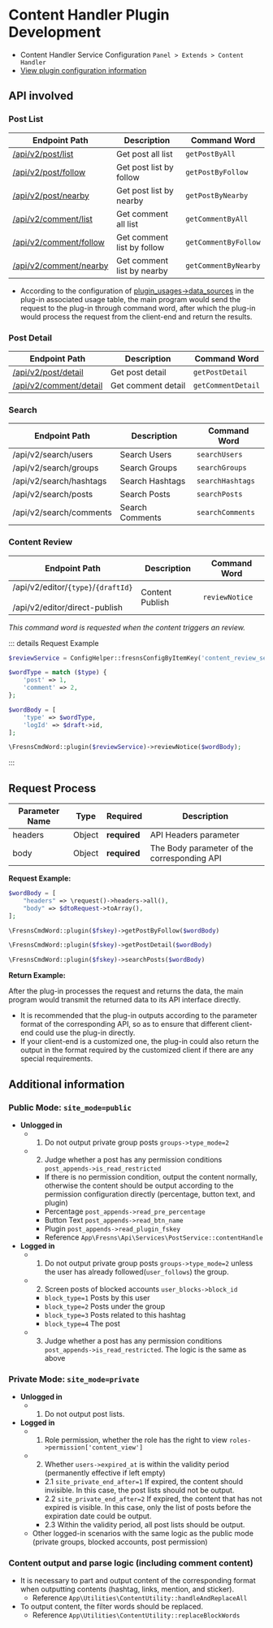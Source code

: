 # Content Handler Plugin Development

- Content Handler Service Configuration `Panel > Extends > Content Handler`
- [View plugin configuration information](../../database/keyname/content-handler.md)

## API involved

### Post List

| Endpoint Path | Description | Command Word |
| --- | --- | --- |
| [/api/v2/post/list](../../api/post/list.md) | Get post all list | `getPostByAll` |
| [/api/v2/post/follow](../../api/post/follow.md) | Get post list by follow | `getPostByFollow` |
| [/api/v2/post/nearby](../../api/post/nearby.md) | Get post list by nearby | `getPostByNearby` |
| [/api/v2/comment/list](../../api/comment/list.md) | Get comment all list | `getCommentByAll` |
| [/api/v2/comment/follow](../../api/comment/follow.md) | Get comment list by follow | `getCommentByFollow` |
| [/api/v2/comment/nearby](../../api/comment/nearby.md) | Get comment list by nearby | `getCommentByNearby` |

- According to the configuration of [plugin_usages->data_sources](../../database/plugins/plugin-usages.md) in the plug-in associated usage table, the main program would send the request to the plug-in through command word, after which the plug-in would process the request from the client-end and return the results.

### Post Detail

| Endpoint Path | Description | Command Word |
| --- | --- | --- |
| [/api/v2/post/detail](../../api/post/detail.md) | Get post detail | `getPostDetail` |
| [/api/v2/comment/detail](../../api/comment/detail.md) | Get comment detail | `getCommentDetail` |

### Search

| Endpoint Path | Description | Command Word |
| --- | --- | --- |
| /api/v2/search/users | Search Users | `searchUsers` |
| /api/v2/search/groups | Search Groups | `searchGroups` |
| /api/v2/search/hashtags | Search Hashtags | `searchHashtags` |
| /api/v2/search/posts | Search Posts | `searchPosts` |
| /api/v2/search/comments | Search Comments | `searchComments` |

### Content Review

| Endpoint Path | Description | Command Word |
| --- | --- | --- |
| /api/v2/editor/`{type}`/`{draftId}`<br><br>/api/v2/editor/direct-publish | Content Publish | `reviewNotice` |

*This command word is requested when the content triggers an review.*

::: details Request Example
```php
$reviewService = ConfigHelper::fresnsConfigByItemKey('content_review_service');

$wordType = match ($type) {
    'post' => 1,
    'comment' => 2,
};

$wordBody = [
    'type' => $wordType,
    'logId' => $draft->id,
];

\FresnsCmdWord::plugin($reviewService)->reviewNotice($wordBody);
```
:::


## Request Process

| Parameter Name | Type | Required | Description |
| --- | --- | --- | --- |
| headers | Object | **required** | API Headers parameter |
| body | Object | **required** | The Body parameter of the corresponding API |

**Request Example:**

```php
$wordBody = [
    "headers" => \request()->headers->all(),
    "body" => $dtoRequest->toArray(),
];

\FresnsCmdWord::plugin($fskey)->getPostByFollow($wordBody)

\FresnsCmdWord::plugin($fskey)->getPostDetail($wordBody)

\FresnsCmdWord::plugin($fskey)->searchPosts($wordBody)
```

**Return Example:**

After the plug-in processes the request and returns the data, the main program would transmit the returned data to its API interface directly.

- It is recommended that the plug-in outputs according to the parameter format of the corresponding API, so as to ensure that different client-end could use the plug-in directly.
- If your client-end is a customized one, the plug-in could also return the output in the format required by the customized client if there are any special requirements.


## Additional information

### Public Mode: `site_mode=public`

- **Unlogged in**
    - 1. Do not output private group posts `groups->type_mode=2`
    - 2. Judge whether a post has any permission conditions `post_appends->is_read_restricted`
        - If there is no permission condition, output the content normally, otherwise the content should be output according to the permission configuration directly (percentage, button text, and plugin)
        - Percentage `post_appends->read_pre_percentage`
        - Button Text `post_appends->read_btn_name`
        - Plugin `post_appends->read_plugin_fskey`
        - Reference `App\Fresns\Api\Services\PostService::contentHandle`
- **Logged in**
    - 1. Do not output private group posts `groups->type_mode=2` unless the user has already followed(`user_follows`) the group.
    - 2. Screen posts of blocked accounts `user_blocks->block_id`
        - `block_type=1` Posts by this user
        - `block_type=2` Posts under the group
        - `block_type=3` Posts related to this hashtag
        - `block_type=4` The post
    - 3.  Judge whether a post has any permission conditions `post_appends->is_read_restricted`. The logic is the same as above

### Private Mode: `site_mode=private`

- **Unlogged in**
    - 1. Do not output post lists.
- **Logged in**
    - 1. Role permission, whether the role has the right to view `roles->permission['content_view']`
    - 2. Whether `users->expired_at` is within the validity period (permanently effective if left empty)
        - 2.1 `site_private_end_after=1`  If expired, the content should invisible. In this case, the post lists should not be output.
        - 2.2 `site_private_end_after=2` If expired, the content that has not expired is visible. In this case, only the list of posts before the expiration date could be output.
        - 2.3 Within the validity period, all post lists should be output.
    - Other logged-in scenarios with the same logic as the public mode (private groups, blocked accounts, post permission)

### Content output and parse logic (including comment content)

- It is necessary to part and output content of the corresponding format when outputting contents (hashtag, links, mention, and sticker).
    - Reference `App\Utilities\ContentUtility::handleAndReplaceAll`
- To output content, the filter words should be replaced.
    - Reference `App\Utilities\ContentUtility::replaceBlockWords`
